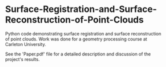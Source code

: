 # Surface-Registration-and-Surface-Reconstruction-of-Point-Clouds
Python code demonstrating surface registration and surface reconstruction of point clouds. Work was done for a geometry processing course at Carleton University.

See the 'Paper.pdf' file for a detailed description and discussion of the project's results.

